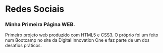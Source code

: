 # Redes Sociais 

### Minha Primeira Página WEB.

Primeiro projeto web produzido com HTML5 e CSS3. O próprio foi um feito num Bootcamp no site da Digital Innovation One e faz parte de um dos desafios práticos. 